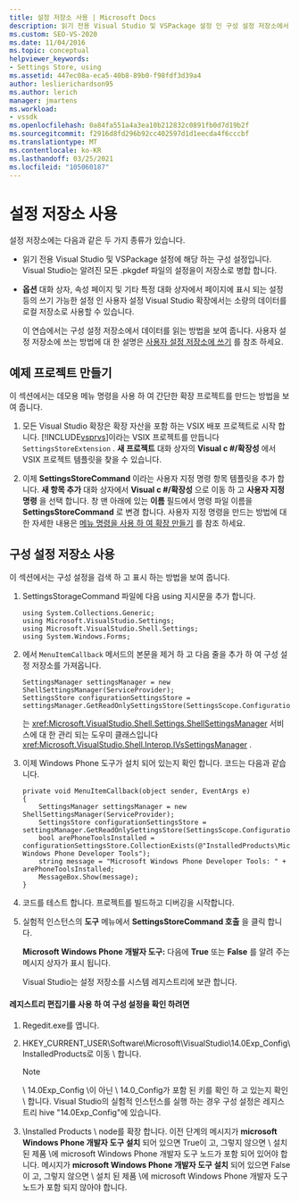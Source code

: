 ```yaml
---
title: 설정 저장소 사용 | Microsoft Docs
description: 읽기 전용 Visual Studio 및 VSPackage 설정 인 구성 설정 저장소에서 데이터를 읽는 방법을 알아봅니다.
ms.custom: SEO-VS-2020
ms.date: 11/04/2016
ms.topic: conceptual
helpviewer_keywords:
- Settings Store, using
ms.assetid: 447ec08a-eca5-40b8-89b0-f98fdf3d39a4
author: leslierichardson95
ms.author: lerich
manager: jmartens
ms.workload:
- vssdk
ms.openlocfilehash: 0a84fa551a4a3ea10b212832c0891fb0d7d19b2f
ms.sourcegitcommit: f2916d8fd296b92cc402597d1d1eecda4f6cccbf
ms.translationtype: MT
ms.contentlocale: ko-KR
ms.lasthandoff: 03/25/2021
ms.locfileid: "105060187"
---
```

# <a name="using-the-settings-store"></a>설정 저장소 사용
설정 저장소에는 다음과 같은 두 가지 종류가 있습니다.

- 읽기 전용 Visual Studio 및 VSPackage 설정에 해당 하는 구성 설정입니다. Visual Studio는 알려진 모든 .pkgdef 파일의 설정을이 저장소로 병합 합니다.

- **옵션** 대화 상자, 속성 페이지 및 기타 특정 대화 상자에서 페이지에 표시 되는 설정 등의 쓰기 가능한 설정 인 사용자 설정 Visual Studio 확장에서는 소량의 데이터를 로컬 저장소로 사용할 수 있습니다.

  이 연습에서는 구성 설정 저장소에서 데이터를 읽는 방법을 보여 줍니다. 사용자 설정 저장소에 쓰는 방법에 대 한 설명은 [사용자 설정 저장소에 쓰기](../extensibility/writing-to-the-user-settings-store.md) 를 참조 하세요.

## <a name="creating-the-example-project"></a>예제 프로젝트 만들기
 이 섹션에서는 데모용 메뉴 명령을 사용 하 여 간단한 확장 프로젝트를 만드는 방법을 보여 줍니다.

1. 모든 Visual Studio 확장은 확장 자산을 포함 하는 VSIX 배포 프로젝트로 시작 합니다. [!INCLUDE[vsprvs](../code-quality/includes/vsprvs_md.md)]이라는 VSIX 프로젝트를 만듭니다 `SettingsStoreExtension` . **새 프로젝트** 대화 상자의 **Visual c #/확장성** 에서 VSIX 프로젝트 템플릿을 찾을 수 있습니다.

2. 이제 **SettingsStoreCommand** 이라는 사용자 지정 명령 항목 템플릿을 추가 합니다. **새 항목 추가** 대화 상자에서 **Visual c #/확장성** 으로 이동 하 고 **사용자 지정 명령** 을 선택 합니다. 창 맨 아래에 있는 **이름** 필드에서 명령 파일 이름을 **SettingsStoreCommand** 로 변경 합니다. 사용자 지정 명령을 만드는 방법에 대 한 자세한 내용은 [메뉴 명령을 사용 하 여 확장 만들기](../extensibility/creating-an-extension-with-a-menu-command.md) 를 참조 하세요.

## <a name="using-the-configuration-settings-store"></a>구성 설정 저장소 사용
 이 섹션에서는 구성 설정을 검색 하 고 표시 하는 방법을 보여 줍니다.

1. SettingsStorageCommand 파일에 다음 using 지시문을 추가 합니다.

   ```
   using System.Collections.Generic;
   using Microsoft.VisualStudio.Settings;
   using Microsoft.VisualStudio.Shell.Settings;
   using System.Windows.Forms;
   ```

2. 에서 `MenuItemCallback` 메서드의 본문을 제거 하 고 다음 줄을 추가 하 여 구성 설정 저장소를 가져옵니다.

   ```
   SettingsManager settingsManager = new ShellSettingsManager(ServiceProvider);
   SettingsStore configurationSettingsStore = settingsManager.GetReadOnlySettingsStore(SettingsScope.Configuration);
   ```

    는 <xref:Microsoft.VisualStudio.Shell.Settings.ShellSettingsManager> 서비스에 대 한 관리 되는 도우미 클래스입니다 <xref:Microsoft.VisualStudio.Shell.Interop.IVsSettingsManager> .

3. 이제 Windows Phone 도구가 설치 되어 있는지 확인 합니다. 코드는 다음과 같습니다.

   ```
   private void MenuItemCallback(object sender, EventArgs e)
   {
       SettingsManager settingsManager = new ShellSettingsManager(ServiceProvider);
       SettingsStore configurationSettingsStore = settingsManager.GetReadOnlySettingsStore(SettingsScope.Configuration);
       bool arePhoneToolsInstalled = configurationSettingsStore.CollectionExists(@"InstalledProducts\Microsoft Windows Phone Developer Tools");
       string message = "Microsoft Windows Phone Developer Tools: " + arePhoneToolsInstalled;
       MessageBox.Show(message);
   }
   ```

4. 코드를 테스트 합니다. 프로젝트를 빌드하고 디버깅을 시작합니다.

5. 실험적 인스턴스의 **도구** 메뉴에서 **SettingsStoreCommand 호출** 을 클릭 합니다.

    **Microsoft Windows Phone 개발자 도구:** 다음에 **True** 또는 **False** 를 알려 주는 메시지 상자가 표시 됩니다.

   Visual Studio는 설정 저장소를 시스템 레지스트리에 보관 합니다.

#### <a name="to-use-a-registry-editor-to-verify-configuration-settings"></a>레지스트리 편집기를 사용 하 여 구성 설정을 확인 하려면

1. Regedit.exe를 엽니다.

2. HKEY_CURRENT_USER\Software\Microsoft\VisualStudio\14.0Exp_Config\InstalledProducts로 이동 \\ 합니다.

    > [!NOTE]
    > \ 14.0Exp_Config \이 아닌 \ 14.0_Config가 포함 된 키를 확인 하 고 있는지 확인 \\ 합니다. Visual Studio의 실험적 인스턴스를 실행 하는 경우 구성 설정은 레지스트리 hive "14.0Exp_Config"에 있습니다.

3. \Installed Products \ node를 확장 합니다. 이전 단계의 메시지가 **microsoft Windows Phone 개발자 도구 설치** 되어 있으면 True이 고, 그렇지 않으면 \ 설치 된 제품 \에 microsoft Windows Phone 개발자 도구 노드가 포함 되어 있어야 합니다. 메시지가 **microsoft Windows Phone 개발자 도구 설치** 되어 있으면 False이 고, 그렇지 않으면 \ 설치 된 제품 \에 microsoft Windows Phone 개발자 도구 노드가 포함 되지 않아야 합니다.
